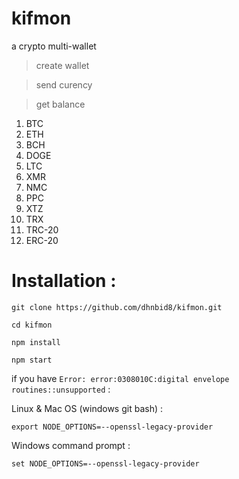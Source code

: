 # kifmon
a crypto multi-wallet 
> create wallet 


> send curency


> get balance


1. BTC
2. ETH
3. BCH
4. DOGE
5. LTC
6. XMR
7. NMC
8. PPC
9. XTZ
10. TRX
11. TRC-20
12. ERC-20

<h1>Installation :</h1>

```
git clone https://github.com/dhnbid8/kifmon.git
```

```
cd kifmon
```

```
npm install
```

```
npm start
```

if you have `Error: error:0308010C:digital envelope routines::unsupported` :

Linux & Mac OS (windows git bash) :

```
export NODE_OPTIONS=--openssl-legacy-provider
```

Windows command prompt :

```
set NODE_OPTIONS=--openssl-legacy-provider
```
